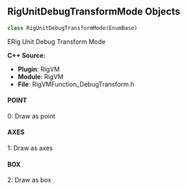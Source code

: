 ## RigUnitDebugTransformMode Objects

```python
class RigUnitDebugTransformMode(EnumBase)
```

ERig Unit Debug Transform Mode

**C++ Source:**

- **Plugin**: RigVM
- **Module**: RigVM
- **File**: RigVMFunction_DebugTransform.h

<a id="unreal.RigUnitDebugTransformMode.POINT"></a>

#### POINT

0: Draw as point

<a id="unreal.RigUnitDebugTransformMode.AXES"></a>

#### AXES

1: Draw as axes

<a id="unreal.RigUnitDebugTransformMode.BOX"></a>

#### BOX

2: Draw as box

<a id="unreal.RigUnitVisualDebugPointMode"></a>